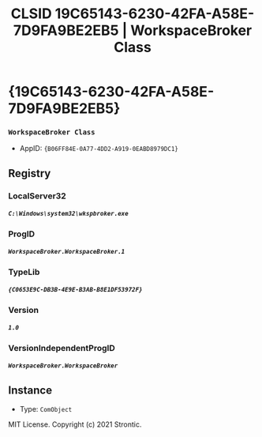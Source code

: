 ﻿---
title: "CLSID 19C65143-6230-42FA-A58E-7D9FA9BE2EB5 | WorkspaceBroker Class"
excerpt: What is COM-Object CLSID 19C65143-6230-42FA-A58E-7D9FA9BE2EB5?
---

# {19C65143-6230-42FA-A58E-7D9FA9BE2EB5}

### `WorkspaceBroker Class`
* AppID: `{B06FF84E-0A77-4DD2-A919-0EABD8979DC1}`

## Registry


### LocalServer32

##### `C:\Windows\system32\wkspbroker.exe`

### ProgID

##### `WorkspaceBroker.WorkspaceBroker.1`

### TypeLib

##### `{C0653E9C-DB3B-4E9E-B3AB-B8E1DF53972F}`

### Version

##### `1.0`

### VersionIndependentProgID

##### `WorkspaceBroker.WorkspaceBroker`

## Instance

* Type: `ComObject`

MIT License. Copyright (c) 2021 Strontic.


